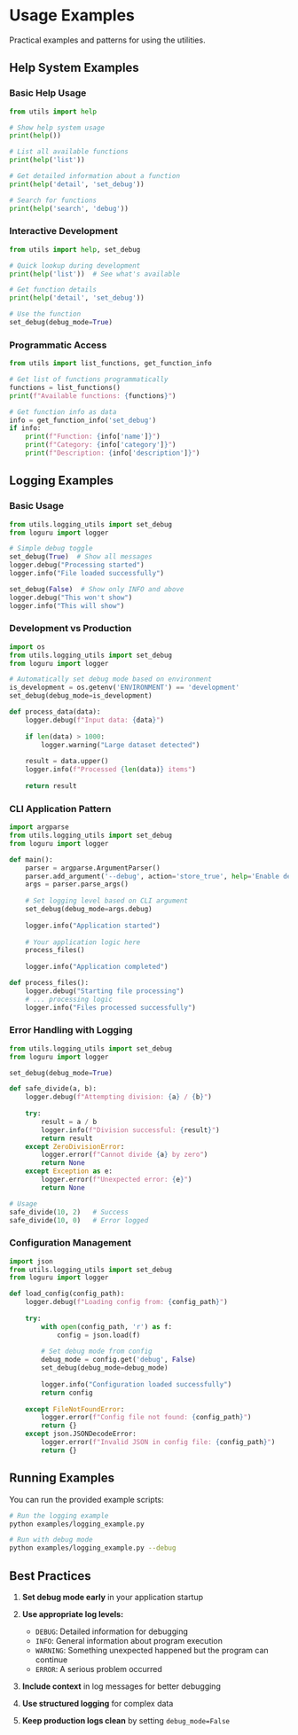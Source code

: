 # Usage Examples

Practical examples and patterns for using the utilities.

## Help System Examples

### Basic Help Usage

```python
from utils import help

# Show help system usage
print(help())

# List all available functions
print(help('list'))

# Get detailed information about a function
print(help('detail', 'set_debug'))

# Search for functions
print(help('search', 'debug'))
```

### Interactive Development

```python
from utils import help, set_debug

# Quick lookup during development
print(help('list'))  # See what's available

# Get function details
print(help('detail', 'set_debug'))

# Use the function
set_debug(debug_mode=True)
```

### Programmatic Access

```python
from utils import list_functions, get_function_info

# Get list of functions programmatically
functions = list_functions()
print(f"Available functions: {functions}")

# Get function info as data
info = get_function_info('set_debug')
if info:
    print(f"Function: {info['name']}")
    print(f"Category: {info['category']}")
    print(f"Description: {info['description']}")
```

## Logging Examples

### Basic Usage

```python
from utils.logging_utils import set_debug
from loguru import logger

# Simple debug toggle
set_debug(True)  # Show all messages
logger.debug("Processing started")
logger.info("File loaded successfully")

set_debug(False)  # Show only INFO and above
logger.debug("This won't show")
logger.info("This will show")
```

### Development vs Production

```python
import os
from utils.logging_utils import set_debug
from loguru import logger

# Automatically set debug mode based on environment
is_development = os.getenv('ENVIRONMENT') == 'development'
set_debug(debug_mode=is_development)

def process_data(data):
    logger.debug(f"Input data: {data}")
    
    if len(data) > 1000:
        logger.warning("Large dataset detected")
    
    result = data.upper()
    logger.info(f"Processed {len(data)} items")
    
    return result
```

### CLI Application Pattern

```python
import argparse
from utils.logging_utils import set_debug
from loguru import logger

def main():
    parser = argparse.ArgumentParser()
    parser.add_argument('--debug', action='store_true', help='Enable debug mode')
    args = parser.parse_args()
    
    # Set logging level based on CLI argument
    set_debug(debug_mode=args.debug)
    
    logger.info("Application started")
    
    # Your application logic here
    process_files()
    
    logger.info("Application completed")

def process_files():
    logger.debug("Starting file processing")
    # ... processing logic
    logger.info("Files processed successfully")
```

### Error Handling with Logging

```python
from utils.logging_utils import set_debug
from loguru import logger

set_debug(debug_mode=True)

def safe_divide(a, b):
    logger.debug(f"Attempting division: {a} / {b}")
    
    try:
        result = a / b
        logger.info(f"Division successful: {result}")
        return result
    except ZeroDivisionError:
        logger.error(f"Cannot divide {a} by zero")
        return None
    except Exception as e:
        logger.error(f"Unexpected error: {e}")
        return None

# Usage
safe_divide(10, 2)   # Success
safe_divide(10, 0)   # Error logged
```

### Configuration Management

```python
import json
from utils.logging_utils import set_debug
from loguru import logger

def load_config(config_path):
    logger.debug(f"Loading config from: {config_path}")
    
    try:
        with open(config_path, 'r') as f:
            config = json.load(f)
        
        # Set debug mode from config
        debug_mode = config.get('debug', False)
        set_debug(debug_mode=debug_mode)
        
        logger.info("Configuration loaded successfully")
        return config
        
    except FileNotFoundError:
        logger.error(f"Config file not found: {config_path}")
        return {}
    except json.JSONDecodeError:
        logger.error(f"Invalid JSON in config file: {config_path}")
        return {}
```

## Running Examples

You can run the provided example scripts:

```bash
# Run the logging example
python examples/logging_example.py

# Run with debug mode
python examples/logging_example.py --debug
```

## Best Practices

1. **Set debug mode early** in your application startup
2. **Use appropriate log levels:**
   - `DEBUG`: Detailed information for debugging
   - `INFO`: General information about program execution
   - `WARNING`: Something unexpected happened but the program can continue
   - `ERROR`: A serious problem occurred

3. **Include context** in log messages for better debugging
4. **Use structured logging** for complex data
5. **Keep production logs clean** by setting `debug_mode=False` 